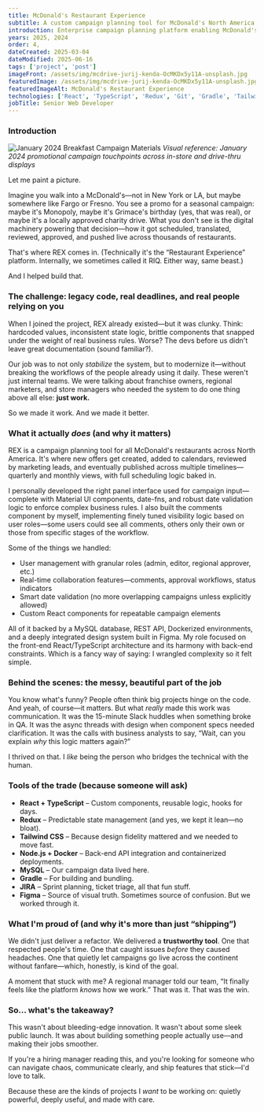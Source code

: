 ```yaml
---
title: McDonald's Restaurant Experience
subtitle: A custom campaign planning tool for McDonald's North America
introduction: Enterprise campaign planning platform enabling McDonald's restaurants across North America to create, schedule, and manage marketing campaigns through quarterly and monthly timelines. Features comprehensive user management, approval workflows, and real-time collaboration tools.
years: 2025, 2024
order: 4,
dateCreated: 2025-03-04
dateModified: 2025-06-16
tags: ['project', 'post']
imageFront: /assets/img/mcdrive-jurij-kenda-OcMKDx5y11A-unsplash.jpg
featuredImage: /assets/img/mcdrive-jurij-kenda-OcMKDx5y11A-unsplash.jpg
featuredImageAlt: McDonald's Restaurant Experience
technologies: ['React', 'TypeScript', 'Redux', 'Git', 'Gradle', 'Tailwind', 'JIRA', 'Figma', 'Node.js', 'Docker', 'MySQL', Rest API]
jobTitle: Senior Web Developer
---
```

### Introduction
<img
  src="/assets/img/mcd-january-2024-breakfast.png"
  alt="January 2024 Breakfast Campaign Materials"
  class="content-image"
/>
*Visual reference: January 2024 promotional campaign touchpoints across in-store and drive-thru displays*

Let me paint a picture.

Imagine you walk into a McDonald's—not in New York or LA, but maybe somewhere like Fargo or Fresno. You see a promo for a seasonal campaign: maybe it's Monopoly, maybe it's Grimace's birthday (yes, that was real), or maybe it's a locally approved charity drive. What you don't see is the digital machinery powering that decision—how it got scheduled, translated, reviewed, approved, and pushed live across thousands of restaurants.

That's where REX comes in. (Technically it's the “Restaurant Experience” platform. Internally, we sometimes called it RIQ. Either way, same beast.)

And I helped build that.

### The challenge: legacy code, real deadlines, and real people relying on you

When I joined the project, REX already existed—but it was clunky. Think: hardcoded values, inconsistent state logic, brittle components that snapped under the weight of real business rules. Worse? The devs before us didn't leave great documentation (sound familiar?).

Our job was to not only *stabilize* the system, but to modernize it—without breaking the workflows of the people already using it daily. These weren't just internal teams. We were talking about franchise owners, regional marketers, and store managers who needed the system to do one thing above all else: **just work.**

So we made it work. And we made it better.

### What it actually *does* (and why it matters)

REX is a campaign planning tool for all McDonald's restaurants across North America. It's where new offers get created, added to calendars, reviewed by marketing leads, and eventually published across multiple timelines—quarterly and monthly views, with full scheduling logic baked in.

I personally developed the right panel interface used for campaign input—complete with Material UI components, date-fns, and robust date validation logic to enforce complex business rules. I also built the comments component by myself, implementing finely tuned visibility logic based on user roles—some users could see all comments, others only their own or those from specific stages of the workflow.

Some of the things we handled:

- User management with granular roles (admin, editor, regional approver, etc.)
- Real-time collaboration features—comments, approval workflows, status indicators
- Smart date validation (no more overlapping campaigns unless explicitly allowed)
- Custom React components for repeatable campaign elements

All of it backed by a MySQL database, REST API, Dockerized environments, and a deeply integrated design system built in Figma. My role focused on the front-end React/TypeScript architecture and its harmony with back-end constraints. Which is a fancy way of saying: I wrangled complexity so it felt simple.

### Behind the scenes: the messy, beautiful part of the job

You know what's funny? People often think big projects hinge on the code. And yeah, of course—it matters. But what *really* made this work was communication. It was the 15-minute Slack huddles when something broke in QA. It was the async threads with design when component specs needed clarification. It was the calls with business analysts to say, “Wait, can you explain *why* this logic matters again?”

I thrived on that. I *like* being the person who bridges the technical with the human.

### Tools of the trade (because someone will ask)

- **React + TypeScript** – Custom components, reusable logic, hooks for days.
- **Redux** – Predictable state management (and yes, we kept it lean—no bloat).
- **Tailwind CSS** – Because design fidelity mattered and we needed to move fast.
- **Node.js + Docker** – Back-end API integration and containerized deployments.
- **MySQL** – Our campaign data lived here.
- **Gradle** – For building and bundling.
- **JIRA** – Sprint planning, ticket triage, all that fun stuff.
- **Figma** – Source of visual truth. Sometimes source of confusion. But we worked through it.

### What I'm proud of (and why it's more than just “shipping”)

We didn't just deliver a refactor. We delivered a **trustworthy tool**. One that respected people's time. One that caught issues *before* they caused headaches. One that quietly let campaigns go live across the continent without fanfare—which, honestly, is kind of the goal.

A moment that stuck with me? A regional manager told our team, “It finally feels like the platform *knows* how we work.” That was it. That was the win.

### So… what's the takeaway?

This wasn't about bleeding-edge innovation. It wasn't about some sleek public launch. It was about building something people actually use—and making their jobs smoother.

If you're a hiring manager reading this, and you're looking for someone who can navigate chaos, communicate clearly, and ship features that stick—I'd love to talk.

Because these are the kinds of projects I *want* to be working on: quietly powerful, deeply useful, and made with care.
